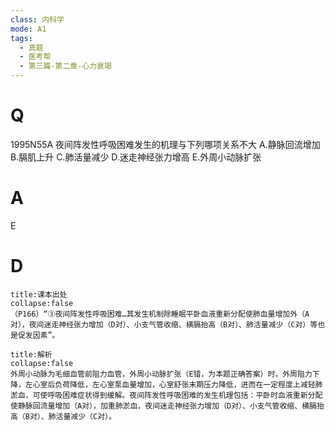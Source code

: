 ```yaml
---
class: 内科学
mode: A1
tags:
  - 真题
  - 医考帮
  - 第三篇-第二章-心力衰竭
---
```


# Q
1995N55A 夜间阵发性呼吸困难发生的机理与下列哪项关系不大
A.静脉回流增加
B.膈肌上升
C.肺活量减少
D.迷走神经张力增高
E.外周小动脉扩张

# A
E
# D
```ad-note
title:课本出处
collapse:false
（P166）“③夜间阵发性呼吸困难…其发生机制除睡眠平卧血液重新分配使肺血量增加外（A对），夜间迷走神经张力增加（D对）、小支气管收缩、横膈抬高（B对）、肺活量减少（C对）等也是促发因素”。
```

```ad-summary
title:解析
collapse:false
外周小动脉为毛细血管前阻力血管，外周小动脉扩张（E错，为本题正确答案）时，外周阻力下降，左心室后负荷降低，左心室泵血量增加，心室舒张末期压力降低，进而在一定程度上减轻肺淤血，可使呼吸困难症状得到缓解。夜间阵发性呼吸困难的发生机理包括：平卧时血液重新分配使静脉回流量增加（A对），加重肺淤血，夜间迷走神经张力增加（D对）、小支气管收缩、横膈抬高（B对）、肺活量减少（C对）。
```

